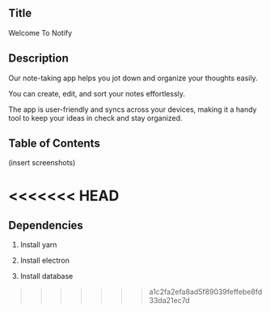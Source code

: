 ## Title

Welcome To Notify

## Description

Our note-taking app helps you jot down and organize your thoughts easily. 

You can create, edit, and sort your notes effortlessly. 

The app is user-friendly and syncs across your devices, making it a handy tool to keep your ideas in check and stay organized.

## Table of Contents

(insert screenshots)




<<<<<<< HEAD
=======
## Dependencies

1. Install yarn


2. Install electron


3. Install database
>>>>>>> a1c2fa2efa8ad5f89039feffebe8fd33da21ec7d

